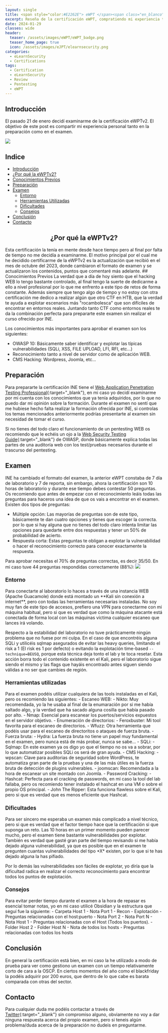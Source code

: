 ```yaml
---
layout: single
title: <span style="color:#E2262E"> eWPT </span><span class="en_blanco">-</span><span class="elearnsecurity_rojo"> e</span><span class="elearnsecurity_azul">Learn</span><span class="elearnsecurity_morado">Security </span><span class="en_blanco">- </span><span class="es_rojo">E</span><span class="es_amarillo">S</span><span class="es_rojo">P</span>
excerpt: Reseña de la certificación eWPT, compratiendo mi experiencia tanto en el examen como en la fase de preparación.
date: 2024-01-29
classes: wide
header:
  teaser: /assets/images/eWPT/eWPT_badge.png
  teaser_home_page: true
  icon: /assets/images/eJPT/elearnsecurity.png
categories:
  - eLearnSecurity
  - Certifications
tags:
  - Certification
  - eLearnSecurity
  - Review
  - Pentesting
  - eWPT
---
```


## Introducción
El pasado 21 de enero decidí examinarme de la certificación eWPTv2. El objetivo de este post es compartir mi experiencia personal tanto en la preparación como en el examen.

![](../assets/images/eWPT/eWPT.jpeg)
## Indice

- [Introducción](#introducción)
- [¿Por qué la eWPTv2?](#porque)
- [Conocimientos Previos](#conocimientos-previos)
- [Preparación](#preparación)
- [Examen](#examen)
    - [Entorno](#entorno)
    - [Herramientas Utilizadas](#tools)
    - [Dificultades](#dificultades)
    - [Consejos](#consejos)
- [Conclusión](#conclusión)
- [Contacto](#contacto)

<h2 style="text-align:center" id="porque">¿Por qué la eWPTv2?</h2>
Esta certificación la tenía en mente desde hace tiempo pero al final por falta de tiempo no me decidía a examinarme. El motivo principal por el cual me he decidido certificarme de la eWPTv2 es la actualización que recibió en el mes de octubre del 2023, donde cambiaron el formato de examen y se actualizaron los contenidos, puntos que comentaré más adelante.
## Conocimientos Previos
La verdad que a día de hoy siento que el hacking WEB lo tengo bastante controlado, al final tengo la suerte de dedicarme a ello a nivel profesional por lo que me enfrento a este tipo de retos de forma constante. Además siempre que tengo algo de tiempo y no estoy con otra certificación me dedico a realizar algún que otro CTF en HTB, que la verdad te ayuda a explotar escenarios más "rocambolesca" que son difíciles de encontrar en entornos reales. Juntando tanto CTF como entornos reales te da la combinación perfecta para prepararte este examen sin realizar el curso ofrecido por INE.

Los conocimientos más importantes para aprobar el examen son los siguientes:

- OWASP 10: Básicamente saber identificar y explotar las típicas vulnerabilidades (SQLi, XSS, FILE UPLOAD, LFI, RFI, etc...)
- Reconocimiento tanto a nivel de servidor como de aplicación WEB.
- CMS Hacking:  Wordpress, Joomla, etc...

## Preparación	

Para prepararte la certificación INE tiene el [Web Application Penetration Testing Professional](https://my.ine.com/CyberSecurity/learning-paths/8c322180-1499-40c7-af8f-a877554fca3d/web-application-penetration-testing-professional-ewptv2){:target="_blank"}, en mi caso yo decidí examinarme por mi cuenta con los conocimientos que ya tenía adquiridos, por lo que no puedo dar mi opinión sobre la formación. Durante el examen no sentí que me hubiese hecho falta realizar la formación ofrecida por INE, si controlas los  temas mencionados anteriormente podrías presentarte al examen sin necesidad de tomar el curso.

Si no tienes del todo claro el funcionamiento de un pentesting WEB os recomiendo que le echéis un ojo a la [Web Security Testing Guide](https://owasp.org/www-project-web-security-testing-guide/v42/4-Web_Application_Security_Testing/){:target="_blank"} de OWASP, donde básicamente explica todas las partes de una auditoría web con los test/pruebas necesarios durante el trascurso del pentesting.
## Examen
INE ha cambiado el formato del examen, la anterior eWPT constaba de 7 día de laboratorio y 7 de reporta, sin embargo, ahora la certificación son 10 horas de laboratorio y durante ese tiempo debes contestar 50 preguntas. Os recomiendo que antes de empezar con el reconocimiento leáis todas las preguntas para haceros una idea de que os vais a encontrar en el examen. Existen dos tipos de preguntas:

- Múltiple opción: Las mayorías de preguntas son de este tipo, básicamente te dan cuatro opciones y tienes que escoger la correcta. por lo que si hay alguna que no tienes del todo claro intenta limitar las opciones para quedarte entre dos respuestas y tener un 50% de probabilidad de acierto.  
- Respuesta corta: Estas preguntas te obligan a explotar la vulnerabilidad o hacer el reconocimiento correcto para conocer exactamente la respuesta.

Para aprobar necesitas el 70% de preguntas correctas, es decir 35/50. En mi caso tuve 44 preguntas respondidas correctamente (88%):
![](../assets/images/eWPT/Score.png)

<h3 style="font-size:1.20em" id="entorno">Entorno</h3>
Para conectarte al laboratorio lo haces a través de una instancia WEB (Apache Guacamole) donde está montado un **Kali sin conexión a internet**, pero con todas las herramientas necesarias instaladas. No soy muy fan de este tipo de accesos, prefiero una VPN para conectarme con mi máquina habitual, pero si que es verdad que como la máquina atacante está conectada de forma local con las máquinas víctima cualquier escaneo que lances irá volando.

Respecto a la estabilidad del laboratorio no tuve prácticamente ningún problema que no fuese por mi culpa. En el caso de que encontréis alguna SQLi y utilicéis sqlmap asegurados de evitar las heavy queries, limitando el risk a 1 (El risk es 1 por defecto) o evitando la explotación time-based `--technique=BEUSQ`, porque esta técnica deja tonto el lab y te toca resetar. Esta acción borra todo el contenido existente en el Kali, pero el laboratorio sigue siendo el mismo y las flags que hayáis encontrado antes siguen siendo válidas a no ser que cambies de región.

<h3 style="font-size:1.20em" id="tools">Herramientas utilizadas</h3>
Para el examen podéis utilizar cualquiera de las tools instaladas en el Kali, pero os recomiendo las siguientes:
- Escaneo WEB: 
	- Nikto: Muy recomendada, yo la he usaba al final de la enumaración por si me había saltado algo, y la verdad que ha sacado alguna cosilla que había pasado por alto.
	- Nmap: Esencial para escanear los puertos/servicios expuestos en el servidor objetivo.
- Enumeración de directorios: 
	- Feroxbuster: Mi tool favorita para el escaneo de directorios.
	- Wfuzz: Otra herramienta que podéis usar para el escaneo de directoritos o ataques de fuerza bruta.
- Fuerza bruta:
	- Hydra: La fuerza bruta no tiene un papel muy fundamental en el examen, pero nunca está de más probar, nunca se sabe...
- SQLi:
	- Sqlmap: En este examen ya os digo yo que el tiempo no os va a sobrar, por lo que automatizar posibles SQLi os será de gran ayuda.
- CMS Hacking:
	- wpscan: Clave para auditorias de seguridad sobre WordPress, te automatiza gran parte de la pruebas y una de las más útiles es la fuerza bruta de detección de plugins vulnerables.
	- joomscan: Recomendada a la hora de escanear un site montado con Joomla.
- Password Cracking:
	- Hashcat: Perfecta para el cracking de passwords, en mi caso la tool del lab fallaba, pero os recomiendo tener instalado el hashcat en una VM o sobre el propio OS principal.
	- John The Ripper: Esta funciona flawless sobre el Kali, pero si que es verdad que es menos eficiente que Hashcat.

<h3 style="font-size:1.20em" id="dificultades">Dificultades</h3>
Para ser sincero me esperaba un examen más complicado a nivel técnico, pero si que es verdad que el factor tiempo hace que la certificación si que suponga  un reto. Las 10 horas en un primer momento pueden parecer mucho, pero el examen tiene bastante vulnerabilidades por explotar.  También es verdad que gasté gran parte del tiempo revisando si me había dejado alguna vulnerabilidad, ya que es posible que en el examen te pregunten cuantas vulnerabilidades del tipo *X* existen, por lo que si te has dejado alguna la has pifiado. 

Por lo demás las vulnerabilidades son fáciles de explotar, yo diría que la dificultad radica en realizar el correcto reconocimiento para encontrar todos los puntos de explotación.  

<h3 style="font-size:1.20em" id="consejos">Consejos</h3>
Para evitar perder tiempo durante el examen a la hora de repasar es esencial tomar notas, yo en mi caso utilicé Obsidian y la estructura que seguí fue la siguiente:
- Carpeta Host 1
	- Nota Port 1
		- Recon
		- Explotación
		- Preguntas relacionadas con el host:puerto
	- Nota Port 2
	- Nota Port N
	- Nota Host 1
		- Preguntas relacionadas con el Host (Todos los puertos).
- Folder Host 2
- Folder Host N
- Nota de todos los hosts
	- Preguntas relacionadas con todos los hosts



## Conclusión
En general la certificación está bien, en mi caso la he utilizado a modo de prueba para ver como gestiono un examen con un tiempo relativamente corto de cara a la OSCP. En ciertos momentos del año como el blackfriday la podéis adquirir por 200 euros, que dentro de lo que cabe es barata comparada con otras del sector.

## Contacto
Para cualquier duda me podéis contactar a través de [Twitter](https://twitter.com/Void4m0n){:target="_blank"} sin compromiso alguno, obviamente no voy a dar ninguna respuesta acerca del propio examen, pero si teneis algún problema/duda acerca de la preparación no dudeis en preguntarme.
